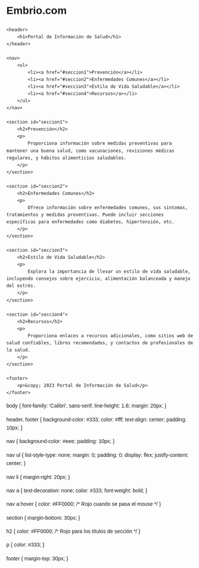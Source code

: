 # Embrio.com
<!DOCTYPE html>
<html lang="es">
<head>
    <meta charset="UTF-8">
    <meta name="viewport" content="width=device-width, initial-scale=1.0">
    <title>Información de Salud</title>
    <style>
        body {
            font-family: Arial, sans-serif;
            line-height: 1.6;
            margin: 20px;
        }
        header, footer {
            background-color: #333;
            color: #fff;
            text-align: center;
            padding: 10px;
        }
        nav {
            background-color: #eee;
            padding: 10px;
        }
        nav ul {
            list-style-type: none;
            margin: 0;
            padding: 0;
            display: flex;
            justify-content: center;
        }
        nav li {
            margin-right: 20px;
        }
    </style>
</head>
<body>

    <header>
        <h1>Portal de Información de Salud</h1>
    </header>

    <nav>
        <ul>
            <li><a href="#seccion1">Prevención</a></li>
            <li><a href="#seccion2">Enfermedades Comunes</a></li>
            <li><a href="#seccion3">Estilo de Vida Saludable</a></li>
            <li><a href="#seccion4">Recursos</a></li>
        </ul>
    </nav>

    <section id="seccion1">
        <h2>Prevención</h2>
        <p>
            Proporciona información sobre medidas preventivas para mantener una buena salud, como vacunaciones, revisiones médicas regulares, y hábitos alimenticios saludables.
        </p>
    </section>

    <section id="seccion2">
        <h2>Enfermedades Comunes</h2>
        <p>
            Ofrece información sobre enfermedades comunes, sus síntomas, tratamientos y medidas preventivas. Puede incluir secciones específicas para enfermedades como diabetes, hipertensión, etc.
        </p>
    </section>

    <section id="seccion3">
        <h2>Estilo de Vida Saludable</h2>
        <p>
            Explora la importancia de llevar un estilo de vida saludable, incluyendo consejos sobre ejercicio, alimentación balanceada y manejo del estrés.
        </p>
    </section>

    <section id="seccion4">
        <h2>Recursos</h2>
        <p>
            Proporciona enlaces a recursos adicionales, como sitios web de salud confiables, libros recomendados, y contactos de profesionales de la salud.
        </p>
    </section>

    <footer>
        <p>&copy; 2023 Portal de Información de Salud</p>
    </footer>

</body>
</html>
body {
    font-family: 'Calibri', sans-serif;
    line-height: 1.6;
    margin: 20px;
}

header, footer {
    background-color: #333;
    color: #fff;
    text-align: center;
    padding: 10px;
}

nav {
    background-color: #eee;
    padding: 10px;
}

nav ul {
    list-style-type: none;
    margin: 0;
    padding: 0;
    display: flex;
    justify-content: center;
}

nav li {
    margin-right: 20px;
}

nav a {
    text-decoration: none;
    color: #333;
    font-weight: bold;
}

nav a:hover {
    color: #FF0000; /* Rojo cuando se pasa el mouse */
}

section {
    margin-bottom: 30px;
}

h2 {
    color: #FF0000; /* Rojo para los títulos de sección */
}

p {
    color: #333;
}

footer {
    margin-top: 30px;
}
